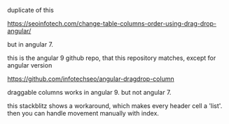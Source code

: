 duplicate of this 

https://seoinfotech.com/change-table-columns-order-using-drag-drop-angular/

but in angular 7. 

this is the angular 9 github repo, that this repository matches, except for angular version

https://github.com/infotechseo/angular-dragdrop-column

draggable columns works in angular 9. but not angular 7.

this stackblitz shows a workaround, which makes every header cell a 'list'. then you can handle movement manually with index. 
